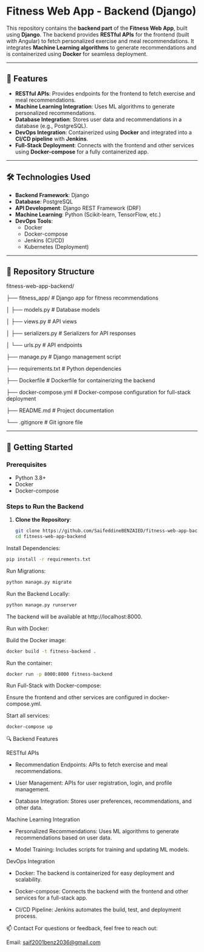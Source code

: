 # Fitness Web App - Backend (Django)

This repository contains the **backend part** of the **Fitness Web App**, built using **Django**. The backend provides **RESTful APIs** for the frontend (built with Angular) to fetch personalized exercise and meal recommendations. It integrates **Machine Learning algorithms** to generate recommendations and is containerized using **Docker** for seamless deployment.

---

## 🚀 Features

- **RESTful APIs**: Provides endpoints for the frontend to fetch exercise and meal recommendations.
- **Machine Learning Integration**: Uses ML algorithms to generate personalized recommendations.
- **Database Integration**: Stores user data and recommendations in a database (e.g., PostgreSQL).
- **DevOps Integration**: Containerized using **Docker** and integrated into a **CI/CD pipeline** with **Jenkins**.
- **Full-Stack Deployment**: Connects with the frontend and other services using **Docker-compose** for a fully containerized app.

---

## 🛠️ Technologies Used

- **Backend Framework**: Django
- **Database**: PostgreSQL
- **API Development**: Django REST Framework (DRF)
- **Machine Learning**: Python (Scikit-learn, TensorFlow, etc.)
- **DevOps Tools**:
  - Docker
  - Docker-compose
  - Jenkins (CI/CD)
  - Kubernetes (Deployment)

---

## 📂 Repository Structure

fitness-web-app-backend/

├── fitness_app/ # Django app for fitness recommendations

│ ├── models.py # Database models

│ ├── views.py # API views

│ ├── serializers.py # Serializers for API responses

│ └── urls.py # API endpoints

├── manage.py # Django management script

├── requirements.txt # Python dependencies

├── Dockerfile # Dockerfile for containerizing the backend

├── docker-compose.yml # Docker-compose configuration for full-stack deployment

├── README.md # Project documentation

└── .gitignore # Git ignore file


---

## 🚀 Getting Started

### Prerequisites
- Python 3.8+
- Docker
- Docker-compose

### Steps to Run the Backend

1. **Clone the Repository**:
   ```bash
   git clone https://github.com/SaifeddineBENZAIED/fitness-web-app-backend.git
   cd fitness-web-app-backend

Install Dependencies:

```bash
pip install -r requirements.txt
```

Run Migrations:

```bash
python manage.py migrate
```

Run the Backend Locally:

```bash
python manage.py runserver
```

The backend will be available at http://localhost:8000.

Run with Docker:

Build the Docker image:

```bash
docker build -t fitness-backend .
```

Run the container:

```bash
docker run -p 8000:8000 fitness-backend
```

Run Full-Stack with Docker-compose:

Ensure the frontend and other services are configured in docker-compose.yml.

Start all services:

```bash
docker-compose up
```

🔍 Backend Features

RESTful APIs

- Recommendation Endpoints: APIs to fetch exercise and meal recommendations.

- User Management: APIs for user registration, login, and profile management.

- Database Integration: Stores user preferences, recommendations, and other data.

Machine Learning Integration

- Personalized Recommendations: Uses ML algorithms to generate recommendations based on user data.

- Model Training: Includes scripts for training and updating ML models.

DevOps Integration

- Docker: The backend is containerized for easy deployment and scalability.

- Docker-compose: Connects the backend with the frontend and other services for a full-stack app.

- CI/CD Pipeline: Jenkins automates the build, test, and deployment process.

📫 Contact
For questions or feedback, feel free to reach out:

Email: saif2001benz2036@gmail.com

